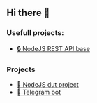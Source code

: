 ## Hi there 🎉

### Usefull projects:
 - <a href="https://github.com/nexus9111/personal_api_base">🔒 NodeJS REST API base</a>

### Projects
 - <a href="https://github.com/nexus9111/cpoo_bonus">🛫 NodeJS dut project</a>
 - <a href="https://github.com/nexus9111/joss_crypto_bot">💬 Telegram bot</a>

 
